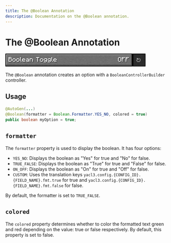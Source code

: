 ```yaml
---
title: The @Boolean Annotation
description: Documentation on the @Boolean annotation.
---
```


<script setup>
import ViewGithub from '../../components/ViewGithub.vue'
</script>

# The @Boolean Annotation

<ViewGithub url="https://github.com/isXander/YetAnotherConfigLib/blob/1.20.x/dev/common/src/main/java/dev/isxander/yacl3/config/v2/api/autogen/Boolean.java" />

![boolean option](./_assets/boolean.png)

The `@Boolean` annotation creates an option with a `BooleanControllerBuilder` controller.

## Usage

```java
@AutoGen(...)
@Boolean(formatter = Boolean.Formatter.YES_NO, colored = true)
public boolean myOption = true;
```

## `formatter`

The `formatter` property is used to display the boolean. It has four options:

- `YES_NO`: Displays the boolean as "Yes" for true and "No" for false.
- `TRUE_FALSE`: Displays the boolean as "True" for true and "False" for false.
- `ON_OFF`: Displays the boolean as "On" for true and "Off" for false.
- `CUSTOM`: Uses the translation keys `yacl3.config.{CONFIG_ID}.{FIELD_NAME}.fmt.true` for true and `yacl3.config.{CONFIG_ID}.{FIELD_NAME}.fmt.false` for false.

By default, the formatter is set to `TRUE_FALSE`.

## `colored`

The `colored` property determines whether to color the formatted text green and red depending on the value: true or false respectively. By default, this property is set to false.

